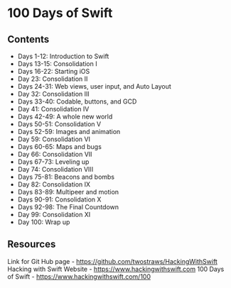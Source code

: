 # 100 Days of Swift

## Contents 
- Days 1-12: Introduction to Swift
- Days 13-15: Consolidation I
- Days 16-22: Starting iOS
- Day 23: Consolidation II
- Days 24-31: Web views, user input, and Auto Layout
- Day 32: Consolidation III
- Days 33-40: Codable, buttons, and GCD
- Day 41: Consolidation IV
- Days 42-49: A whole new world
- Days 50-51: Consolidation V
- Days 52-59: Images and animation
- Day 59: Consolidation VI
- Days 60-65: Maps and bugs
- Day 66: Consolidation VII
- Days 67-73: Leveling up
- Day 74: Consolidation VIII
- Days 75-81: Beacons and bombs
- Day 82: Consolidation IX
- Days 83-89: Multipeer and motion
- Days 90-91: Consolidation X
- Days 92-98: The Final Countdown
- Day 99: Consolidation XI
- Day 100: Wrap up

## Resources

Link for Git Hub page - https://github.com/twostraws/HackingWithSwift
Hacking with Swift Website - https://www.hackingwithswift.com 
100 Days of Swift - https://www.hackingwithswift.com/100
